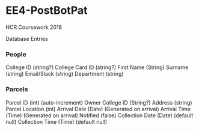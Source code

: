 # EE4-PostBotPat
HCR Coursework 2018


Database Entries

### People

College ID (string?)
College Card ID (string?)
First Name (String)
Surname (string)
Email/Slack (string)
Department (string)

### Parcels

Parcel ID (int) (auto-increment)
Owner College ID (String?)
Address (string)
Parcel Location (int)
Arrival Date (Date) (Generated on arrival)
Arrival Time (Time) (Generated on arrival)
Notified (false)
Collection Date (Date) (default null)
Collection Time (Time) (default null)

